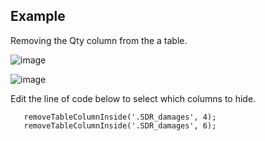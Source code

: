 ## Example

Removing the Qty column from the a table.

![image](https://user-images.githubusercontent.com/87500503/174350179-b5398473-fe16-44eb-9950-1bcece7844e4.png)

![image](https://user-images.githubusercontent.com/87500503/174393719-0b348f96-6f5e-4b5c-9652-f9196e6fb848.png)

Edit the line of code below to select which columns to hide.
      
       removeTableColumnInside('.SDR_damages', 4);
       removeTableColumnInside('.SDR_damages', 6);
